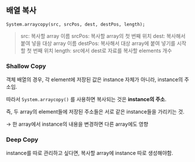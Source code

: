 ## 배열 복사

`System.arraycopy(src, srcPos, dest, destPos, length);`

> src: 복사할 array 이름
srcPos: 복사할 array의 첫 번째 위치
dest: 복사해서 붙여 넣을 대상 array 이름
destPos: 복사해서 대상 array에 붙여 넣기를 시작할 첫 번째 위치
length: src에서 dest로 자료를 복사할 elements 개수
> 

### Shallow Copy

객체 배열의 경우, 각 element에 저장된 값은 instance 자체가 아니라, instance의 주소임.

따라서 `System.arraycopy()` 를 사용하면 복사되는 것은 **instance의 주소**.

즉, 두 array의 element들에 저장된 주소들은 서로 같은 instance들을 가리키는 것.

→ 한 array에서 instance의 내용을 변경하면 다른 array에도 영향

### Deep Copy

instance를 따로 관리하고 싶다면, 복사할 array에 instance 따로 생성해야함.
